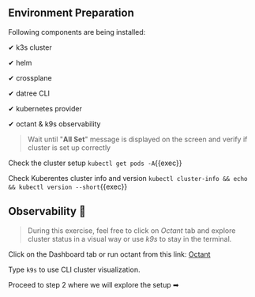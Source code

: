 ## Environment Preparation

Following components are being installed:

✔ k3s cluster

✔ helm

✔ crossplane

✔ datree CLI

✔ kubernetes provider

✔ octant & k9s observability

> Wait until "**All Set**" message is displayed on the screen and verify if cluster
> is set up correctly

Check the cluster setup `kubectl get pods -A`{{exec}}

Check Kuberentes cluster info and version
`kubectl cluster-info && echo && kubectl version --short`{{exec}}

## Observability 🔎

> During this exercise, feel free to click on _Octant_ tab and explore cluster
> status in a visual way or use _k9s_ to stay in the terminal.

Click on the Dashboard tab or run octant from this link:
[Octant]({{TRAFFIC_HOST1_7777}})

Type `k9s` to use CLI cluster visualization.

Proceed to step 2 where we will explore the setup ➡


